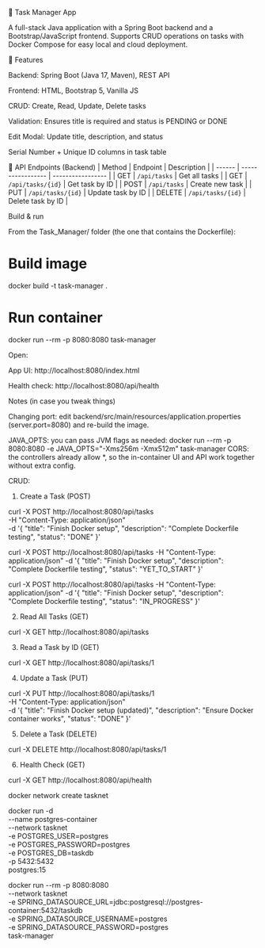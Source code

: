 📌 Task Manager App

A full-stack Java application with a Spring Boot backend and a Bootstrap/JavaScript frontend.
Supports CRUD operations on tasks with Docker Compose for easy local and cloud deployment.

🔹 Features

Backend: Spring Boot (Java 17, Maven), REST API

Frontend: HTML, Bootstrap 5, Vanilla JS

CRUD: Create, Read, Update, Delete tasks

Validation: Ensures title is required and status is PENDING or DONE

Edit Modal: Update title, description, and status

Serial Number + Unique ID columns in task table

🔹 API Endpoints (Backend)
| Method | Endpoint | Description |
| ------ | ----------------- | ----------------- |
| GET | `/api/tasks` | Get all tasks |
| GET | `/api/tasks/{id}` | Get task by ID |
| POST | `/api/tasks` | Create new task |
| PUT | `/api/tasks/{id}` | Update task by ID |
| DELETE | `/api/tasks/{id}` | Delete task by ID |

Build & run

From the Task_Manager/ folder (the one that contains the Dockerfile):

# Build image

docker build -t task-manager .

# Run container

docker run --rm -p 8080:8080 task-manager

Open:

App UI: http://localhost:8080/index.html

Health check: http://localhost:8080/api/health

Notes (in case you tweak things)

Changing port: edit backend/src/main/resources/application.properties (server.port=8080) and re-build the image.

JAVA_OPTS: you can pass JVM flags as needed:
docker run --rm -p 8080:8080 -e JAVA_OPTS="-Xms256m -Xmx512m" task-manager
CORS: the controllers already allow \*, so the in-container UI and API work together without extra config.

CRUD:

1. Create a Task (POST)

curl -X POST http://localhost:8080/api/tasks \
 -H "Content-Type: application/json" \
 -d '{
"title": "Finish Docker setup",
"description": "Complete Dockerfile testing",
"status": "DONE"
}'

curl -X POST http://localhost:8080/api/tasks -H "Content-Type: application/json" -d '{
"title": "Finish Docker setup",
"description": "Complete Dockerfile testing",
"status": "YET_TO_START"
}'

curl -X POST http://localhost:8080/api/tasks -H "Content-Type: application/json" -d '{
"title": "Finish Docker setup",
"description": "Complete Dockerfile testing",
"status": "IN_PROGRESS"
}'

2. Read All Tasks (GET)

curl -X GET http://localhost:8080/api/tasks

3. Read a Task by ID (GET)

curl -X GET http://localhost:8080/api/tasks/1

4. Update a Task (PUT)

curl -X PUT http://localhost:8080/api/tasks/1 \
 -H "Content-Type: application/json" \
 -d '{
"title": "Finish Docker setup (updated)",
"description": "Ensure Docker container works",
"status": "DONE"
}'

5. Delete a Task (DELETE)

curl -X DELETE http://localhost:8080/api/tasks/1

6. Health Check (GET)

curl -X GET http://localhost:8080/api/health

docker network create tasknet

docker run -d \
 --name postgres-container \
 --network tasknet \
 -e POSTGRES_USER=postgres \
 -e POSTGRES_PASSWORD=postgres \
 -e POSTGRES_DB=taskdb \
 -p 5432:5432 \
 postgres:15

docker run --rm -p 8080:8080 \
 --network tasknet \
 -e SPRING_DATASOURCE_URL=jdbc:postgresql://postgres-container:5432/taskdb \
 -e SPRING_DATASOURCE_USERNAME=postgres \
 -e SPRING_DATASOURCE_PASSWORD=postgres \
 task-manager

